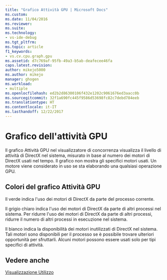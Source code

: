 ```yaml
---
title: "Grafico Attività GPU | Microsoft Docs"
ms.custom: 
ms.date: 11/04/2016
ms.reviewer: 
ms.suite: 
ms.technology:
- vs-ide-debug
ms.tgt_pltfrm: 
ms.topic: article
f1_keywords:
- vs.cv.cpu.graph.gpu
ms.assetid: d7c769af-95fb-49a3-b5ab-deafecee46fa
caps.latest.revision: 
author: mikejo5000
ms.author: mikejo
manager: ghogen
ms.workload:
- multiple
ms.openlocfilehash: ed2b2d86300106f432e1202c9061676ed3aacc0b
ms.sourcegitcommit: 32f1a690fc445f9586d53698fc82c7debd784eeb
ms.translationtype: HT
ms.contentlocale: it-IT
ms.lasthandoff: 12/22/2017
---
```

# <a name="gpu-activity-graph"></a>Grafico dell'attività GPU
Il grafico Attività GPU nel visualizzatore di concorrenza visualizza il livello di attività di DirectX nel sistema, misurato in base al numero dei motori di DirectX usati nel tempo.  Il grafico non mostra gli specifici motori usati.  Un motore viene considerato in uso se sta elaborando una qualsiasi operazione GPU.  
  
## <a name="gpu-activity-graph-colors"></a>Colori del grafico Attività GPU  
 Il verde indica l'uso dei motori di DirectX da parte del processo corrente.  
  
 Il grigio chiaro indica l'uso dei motori di DirectX da parte di altri processi nel sistema. Per ridurre l'uso dei motori di DirectX da parte di altri processi, ridurre il numero di altri processi in esecuzione nel sistema.  
  
 Il bianco indica la disponibilità dei motori inutilizzati di DirectX nel sistema. Tali motori sono disponibili per il processo se è possibile trovare ulteriori opportunità per sfruttarli. Alcuni motori possono essere usati solo per tipi specifici di attività.  
  
## <a name="see-also"></a>Vedere anche  
 [Visualizzazione Utilizzo](../profiling/utilization-view.md)